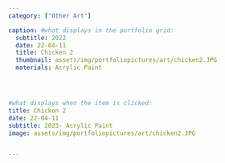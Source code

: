 ```yaml
---
category: ["Other Art"]

caption: #what displays in the portfolio grid:
  subtitle: 2022
  date: 22-04-11
  title: Chicken 2
  thumbnail: assets/img/portfoliopictures/art/chicken2.JPG
  materials: Acrylic Paint




#what displays when the item is clicked:
title: Chicken 2
date: 22-04-11
subtitle: 2023- Acrylic Paint
image: assets/img/portfoliopictures/art/chicken2.JPG


---
```


<div class="row padded">
 <div class="col-md-12 col-sm-12 ">
     <img class="img-fluid d-block mx-auto" src="assets/img/portfoliopictures/art/chicken2.JPG" alt=""/>
  </div>
</div>

